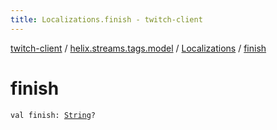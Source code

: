 ```yaml
---
title: Localizations.finish - twitch-client
---
```


[twitch-client](../../index.html) / [helix.streams.tags.model](../index.html) / [Localizations](index.html) / [finish](./finish.html)

# finish

`val finish: `[`String`](https://kotlinlang.org/api/latest/jvm/stdlib/kotlin/-string/index.html)`?`